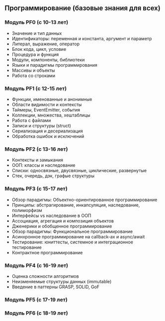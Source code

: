 ## Программирование (базовые знания для всех)

### Модуль PF0 (с 10-13 лет)

- Значение и тип данных
- Идентификаторы: переменная и константа, аргумент и параметр
- Литерал, выражение, оператор
- Блок кода, цикл, условие
- Процедура и функция
- Модули, компоненты, библиотеки
- Языки и парадигмы программирования
- Массивы и объекты
- Работа со строками

### Модуль PF1 (с 12-15 лет)

- Функции, именованные и анонимные
- Области видимости и контексты
- Таймеры, EventEmitter, события
- Коллекции, множества, хештаблицы
- Работа с файлами
- Записи и структуры (struct)
- Сериализация и десериализация
- Обработка ошибок и исключений

### Модуль PF2 (с 13-16 лет)

- Контексты и замыкания
- ООП: классы и наследование
- Списки: односвязные, двусвязные, циклические, развернутые
- Стек, очередь, дэк, графые структуры

### Модуль PF3 (с 15-17 лет)

- Обзор парадигмы: Объектно-ориентированное программирование
- Принципы: абстрагирование, инкапсуляция, наследование, полиморфизм
- Интерфейсы vs наследование в ООП
- Ассоциация, агрегация и композиция объектов
- Дженерики и обобщенное программирование
- Обзор парадигмы: Функциональное программирование
- Асинхронное программирование на callback-ах и async/await
- Тестирование: юниттесты, системное и интеграционное тестирование
- Контрактное программирование

### Модуль PF4 (с 16-19 лет)

- Оценка сложности алгоритмов
- Неизменяемые структуры данных (immutable)
- Введение в паттерны GRASP, SOLID, GoF

### Модуль PF5 (с 17-19 лет)

### Модуль PF6 (с 18-19 лет)
